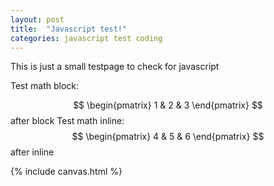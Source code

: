 ```yaml
---
layout: post
title:  "Javascript test!"
categories: javascript test coding
---
```


This is just a small testpage to check for javascript

Test math block: 

$$ 
\begin{pmatrix} 1 & 2 & 3 \end{pmatrix} 
$$ after block
Test math inline: $$ \begin{pmatrix} 4 & 5 & 6 \end{pmatrix} $$ after inline

{% include canvas.html %}

